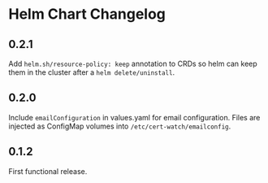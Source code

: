 # Helm Chart Changelog

## 0.2.1

Add `helm.sh/resource-policy: keep` annotation to CRDs so helm can keep them in the cluster after a `helm delete/uninstall`.

## 0.2.0

Include `emailConfiguration` in values.yaml for email configuration. Files are injected as ConfigMap volumes into `/etc/cert-watch/emailconfig`.

## 0.1.2

First functional release.
